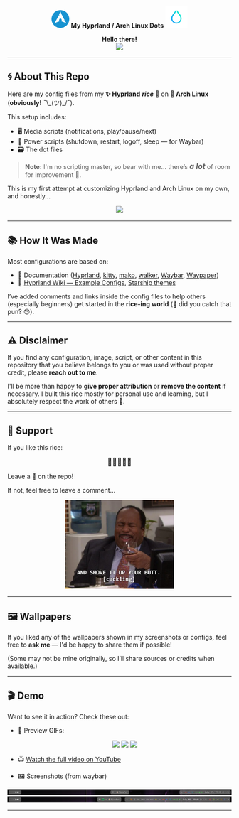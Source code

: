<p align="center">
  <img src="./Resources/arch.svg" height="40"/>
  <strong>My Hyprland / Arch Linux Dots</strong>
  <img src="./Resources/hyprland.png" height="50"/>
</p>

<p align="center">
  <strong>Hello there!</strong><br>
  <img src="./Resources/hello-there.gif" height="250"/>
</p>

---

## 🌀 About This Repo

Here are my config files from my <strong>✨ Hyprland</strong> ***rice*** 🍚 on <strong>🐧 Arch Linux</strong> (**obviously!** ¯\\\_(ツ)_/¯).

This setup includes:

- 🖥️ Media scripts (notifications, play/pause/next)
- 📴 Power scripts (shutdown, restart, logoff, sleep — for Waybar)
- 🗃️ The dot files

> **Note:** I'm no scripting master, so bear with me... there’s <big>***a lot***</big> of room for improvement 🫡.

This is my first attempt at customizing Hyprland and Arch Linux on my own, and honestly...  
<p align="center">
  <img src="./Resources/thrilled.gif" height="200"/>
</p>

---

## 📚 How It Was Made

Most configurations are based on:

- 📖 Documentation ([Hyprland](https://wiki.hypr.land/), [kitty](https://sw.kovidgoyal.net/kitty/conf/), [mako](https://github.com/emersion/mako/wiki), [walker](https://github.com/abenz1267/walker/wiki), [Waybar](https://github.com/Alexays/Waybar/wiki), [Waypaper](https://anufrievroman.gitbook.io/waypaper))
- 🧠 [Hyprland Wiki — Example Configs](https://wiki.hypr.land/Configuring/Example-configurations/), [Starship themes](https://github.com/starship/starship)

I’ve added comments and links inside the config files to help others (especially beginners) get started in the **rice-ing world** (👀 did you catch that pun? 😎).

---

## ⚠️ Disclaimer

If you find any configuration, image, script, or other content in this repository that you believe belongs to you or was used without proper credit, please **reach out to me**.

I'll be more than happy to **give proper attribution** or **remove the content** if necessary. I built this rice mostly for personal use and learning, but I absolutely respect the work of others 🙏.

---

## 🌟 Support

If you like this rice:

<p align="center">
  <big>🌟🌟🌟🌟🌟</big>
</p>

Leave a 🌟 on the repo!

If not, feel free to leave a comment...

<p align="center">
  <img src="./Resources/stanley.webp" height="200"/>
</p>

---

## 🖼️ Wallpapers

If you liked any of the wallpapers shown in my screenshots or configs, feel free to **ask me** — I'd be happy to share them if possible!

(Some may not be mine originally, so I’ll share sources or credits when available.)

---

## 🎬 Demo

Want to see it in action? Check these out:

- 🔁 Preview GIFs:
  <p align="center">
    <img src="./Resources/rice.gif" height="250"/>
    <img src="./Resources/hyprlock.gif" height="250"/>
    <img src="./Resources/waypaper.gif" height="250"/>
  </p>

- 📺 [Watch the full video on YouTube](https://your-link-here.com)
- 🖼️ Screenshots (from waybar)
<p align="center">
    <img src="./Resources/waybar1.png"/>
    <img src="./Resources/waybar2.png"/>
</p>

---
